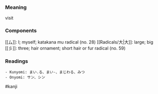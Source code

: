 ### Meaning

visit

### Components

[[厶]]: I; myself; katakana mu radical (no. 28) [[Radicals/大|大]]: large; big [[彡]]: three; hair ornament; short hair or fur radical (no. 59)

### Readings

```
- Kunyomi: まい.る、まい-、まじわる、みつ
- Onyomi: サン、シン
```

#kanji